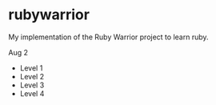 rubywarrior
===========

My implementation of the Ruby Warrior project to learn ruby.

Aug 2
* Level 1
* Level 2
* Level 3
* Level 4
